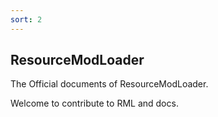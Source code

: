 ```yaml
---
sort: 2
---
```


## ResourceModLoader

The Official documents of ResourceModLoader.

Welcome to contribute to RML and docs.